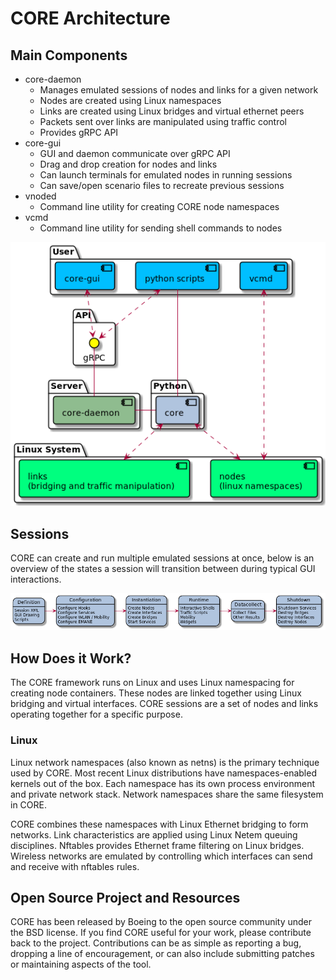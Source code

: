 # CORE Architecture

## Main Components

* core-daemon
    * Manages emulated sessions of nodes and links for a given network
    * Nodes are created using Linux namespaces
    * Links are created using Linux bridges and virtual ethernet peers
    * Packets sent over links are manipulated using traffic control
    * Provides gRPC API
* core-gui
    * GUI and daemon communicate over gRPC API
    * Drag and drop creation for nodes and links
    * Can launch terminals for emulated nodes in running sessions
    * Can save/open scenario files to recreate previous sessions
* vnoded
    * Command line utility for creating CORE node namespaces
* vcmd
    * Command line utility for sending shell commands to nodes

![](static/architecture.png)

## Sessions

CORE can create and run multiple emulated sessions at once, below is an
overview of the states a session will transition between during typical
GUI interactions.

![](static/workflow.png)

## How Does it Work?

The CORE framework runs on Linux and uses Linux namespacing for creating
node containers. These nodes are linked together using Linux bridging and
virtual interfaces. CORE sessions are a set of nodes and links operating
together for a specific purpose.

### Linux

Linux network namespaces (also known as netns) is the primary
technique used by CORE. Most recent Linux distributions have
namespaces-enabled kernels out of the box. Each namespace has its own process
environment and private network stack. Network namespaces share the same
filesystem in CORE.

CORE combines these namespaces with Linux Ethernet bridging to form networks.
Link characteristics are applied using Linux Netem queuing disciplines.
Nftables provides Ethernet frame filtering on Linux bridges. Wireless networks are
emulated by controlling which interfaces can send and receive with nftables
rules.

## Open Source Project and Resources

CORE has been released by Boeing to the open source community under the BSD
license. If you find CORE useful for your work, please contribute back to the
project. Contributions can be as simple as reporting a bug, dropping a line of
encouragement, or can also include submitting patches or maintaining aspects
of the tool.
